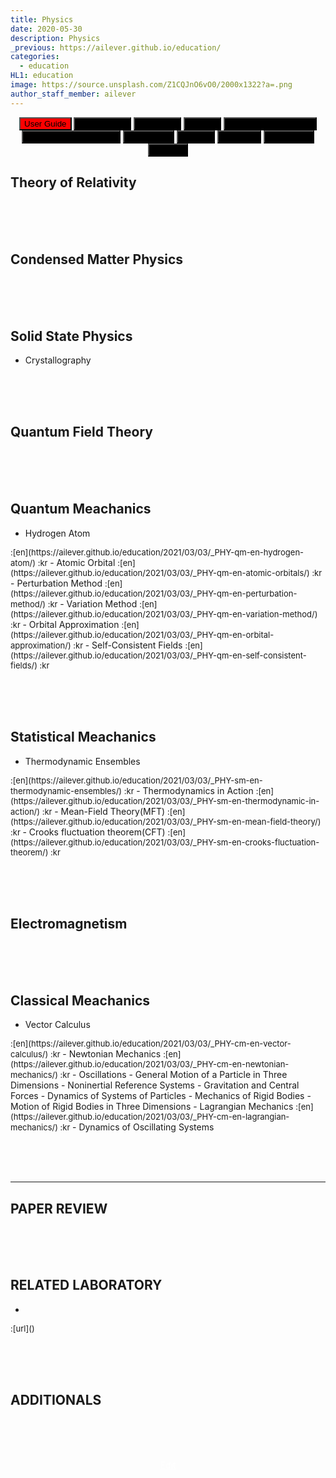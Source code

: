 ```yaml
---
title: Physics
date: 2020-05-30
description: Physics
_previous: https://ailever.github.io/education/
categories:
  - education
HL1: education
image: https://source.unsplash.com/Z1CQJnO6vO0/2000x1322?a=.png
author_staff_member: ailever
---
```


<div align="center" class="top_btn_box">
    <button class="top_btn" type="button" style="background-color:red;" onclick="location.href='https://ailever.github.io/user%20guide/2021/02/25/User-Guide/'">User Guide</button>
  <button class="top_btn" type="button" style="background-color:black;" onclick="location.href='https://ailever.github.io/education/2020/05/30/Mathematics'">Mathematics</button>
  <button class="top_btn" type="button" style="background-color:black;" onclick="location.href='https://ailever.github.io/education/2020/05/30/Chemistry'">Chemistry</button>
  <button class="top_btn" type="button" style="background-color:black;" onclick="location.href='https://ailever.github.io/education/2020/05/30/Biology'">Biology</button>
  <button class="top_btn" type="button" style="background-color:black;" onclick="location.href='https://ailever.github.io/education/2020/05/30/Computer-Engineering'">Computer Engineering</button>
  <button class="top_btn" type="button" style="background-color:black;" onclick="location.href='https://ailever.github.io/education/2020/05/30/Mechanical-Engineering'">Mechanical Engineering</button>
  <button class="top_btn" type="button" style="background-color:black;" onclick="location.href='https://ailever.github.io/education/2020/05/30/Electronics'">Electronics</button>
  <button class="top_btn" type="button" style="background-color:black;" onclick="location.href='https://ailever.github.io/education/2020/05/30/Physics'">Physics</button>
  <button class="top_btn" type="button" style="background-color:black;" onclick="location.href='https://ailever.github.io/education/2020/05/30/Statistics'">Statistics</button>
  <button class="top_btn" type="button" style="background-color:black;" onclick="location.href='https://ailever.github.io/education/2020/05/30/Economics'">Economics</button>
  <button class="top_btn" type="button" style="background-color:black;" onclick="location.href='https://ailever.github.io/education/2020/05/30/Finance'">Finance</button>    
</div>


## Theory of Relativity

<br><br><br>
## Condensed Matter Physics

<br><br><br>
## Solid State Physics
- Crystallography

<br><br><br>
## Quantum Field Theory

<br><br><br>
## Quantum Meachanics
- Hydrogen Atom
<span style="font-size:small;">
  :[en](https://ailever.github.io/education/2021/03/03/_PHY-qm-en-hydrogen-atom/)
  :kr
</span>
- Atomic Orbital
<span style="font-size:small;">
  :[en](https://ailever.github.io/education/2021/03/03/_PHY-qm-en-atomic-orbitals/)
  :kr
</span>
- Perturbation Method
<span style="font-size:small;">
  :[en](https://ailever.github.io/education/2021/03/03/_PHY-qm-en-perturbation-method/)
  :kr
</span>
- Variation Method
<span style="font-size:small;">
  :[en](https://ailever.github.io/education/2021/03/03/_PHY-qm-en-variation-method/)
  :kr
</span>
- Orbital Approximation
<span style="font-size:small;">
  :[en](https://ailever.github.io/education/2021/03/03/_PHY-qm-en-orbital-approximation/)
  :kr
</span>
- Self-Consistent Fields
<span style="font-size:small;">
  :[en](https://ailever.github.io/education/2021/03/03/_PHY-qm-en-self-consistent-fields/)
  :kr
</span>

<br><br><br>
## Statistical Meachanics
- Thermodynamic Ensembles
<span style="font-size:small;">
  :[en](https://ailever.github.io/education/2021/03/03/_PHY-sm-en-thermodynamic-ensembles/)
  :kr
</span>
- Thermodynamics in Action
<span style="font-size:small;">
  :[en](https://ailever.github.io/education/2021/03/03/_PHY-sm-en-thermodynamic-in-action/)
  :kr
</span>
- Mean-Field Theory(MFT)
<span style="font-size:small;">
  :[en](https://ailever.github.io/education/2021/03/03/_PHY-sm-en-mean-field-theory/)
  :kr
</span>
- Crooks fluctuation theorem(CFT)
<span style="font-size:small;">
  :[en](https://ailever.github.io/education/2021/03/03/_PHY-sm-en-crooks-fluctuation-theorem/)
  :kr
</span>

<br><br><br>
## Electromagnetism

<br><br><br>
## Classical Meachanics
- Vector Calculus
<span style="font-size:small;">
  :[en](https://ailever.github.io/education/2021/03/03/_PHY-cm-en-vector-calculus/)
  :kr
</span>
- Newtonian Mechanics
<span style="font-size:small;">
  :[en](https://ailever.github.io/education/2021/03/03/_PHY-cm-en-newtonian-mechanics/)
  :kr
</span>
- Oscillations
- General Motion of a Particle in Three Dimensions
- Noninertial Reference Systems
- Gravitation and Central Forces
- Dynamics of Systems of Particles
- Mechanics of Rigid Bodies
- Motion of Rigid Bodies in Three Dimensions
- Lagrangian Mechanics
<span style="font-size:small;">
  :[en](https://ailever.github.io/education/2021/03/03/_PHY-cm-en-lagrangian-mechanics/)
  :kr
</span>
- Dynamics of Oscillating Systems






<br><br><br>

--- 

## PAPER REVIEW

<br><br><br>
## RELATED LABORATORY
-
<span style="font-size:small;">
  :[url]()
</span>


<br><br><br>
## ADDITIONALS

<br><br><br>
<div align="center" class="bottom_btn_box">
  <span class="bottom_btn"><a href="https://github.com/ailever/ailever.github.io/blob/master/_posts/education/2020-05-30-Physics.md" target="_blank" style="color:white">Edit</a></span>
</div>
